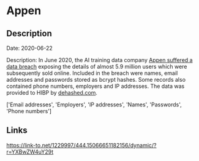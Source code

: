 # Appen

## Description

Date: 2020-06-22

Description:
In June 2020, the AI training data company <a href="https://www.bleepingcomputer.com/news/security/hacker-leaks-386-million-user-records-from-18-companies-for-free/" target="_blank" rel="noopener">Appen suffered a data breach</a> exposing the details of almost 5.9 million users which were subsequently sold online. Included in the breach were names, email addresses and passwords stored as bcrypt hashes. Some records also contained phone numbers, employers and IP addresses. The data was provided to HIBP by <a href="https://dehashed.com/" target="_blank" rel="noopener">dehashed.com</a>.


['Email addresses', 'Employers', 'IP addresses', 'Names', 'Passwords', 'Phone numbers']

## Links

https://link-to.net/1229997/444.15066651182156/dynamic/?r=YXBwZW4uY29t